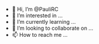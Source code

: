 - 👋 Hi, I’m @PauliRC
- 👀 I’m interested in ...
- 🌱 I’m currently learning ...
- 💞️ I’m looking to collaborate on ...
- 📫 How to reach me ...

<!---
PauliRC/PauliRC is a ✨ special ✨ repository because its `README.md` (this file) appears on your GitHub profile.
You can click the Preview link to take a look at your changes.
--->
